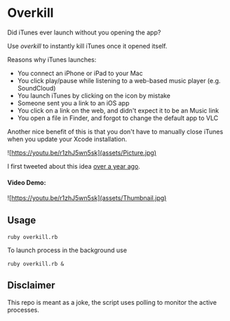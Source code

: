 # Overkill

Did iTunes ever launch without you opening the app? 

Use _overkill_ to instantly kill iTunes once it opened itself.

Reasons why iTunes launches:

- You connect an iPhone or iPad to your Mac
- You click play/pause while listening to a web-based music player (e.g. SoundCloud)
- You launch iTunes by clicking on the icon by mistake
- Someone sent you a link to an iOS app
- You click on a link on the web, and didn't expect it to be an Music link
- You open a file in Finder, and forgot to change the default app to VLC

Another nice benefit of this is that you don't have to manually close iTunes when you update your Xcode installation.

![https://youtu.be/r1zhJ5wn5sk](assets/Picture.jpg)

I first tweeted about this idea [over a year ago](https://twitter.com/krausefx/status/649706992655708164).

#### Video Demo:

![https://youtu.be/r1zhJ5wn5sk](assets/Thumbnail.jpg)

## Usage

```
ruby overkill.rb
```

To launch process in the background use

```
ruby overkill.rb &
```

## Disclaimer

This repo is meant as a joke, the script uses polling to monitor the active processes.

